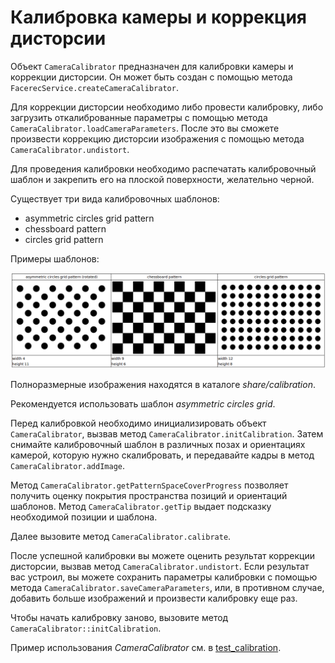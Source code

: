 # Калибровка камеры и коррекция дисторсии

Объект `CameraCalibrator` предназначен для калибровки камеры и коррекции дисторсии. Он может быть создан с помощью метода `FacerecService.createCameraCalibrator`.

Для коррекции дисторсии необходимо либо провести калибровку, либо загрузить откалиброванные параметры с помощью метода `CameraCalibrator.loadCameraParameters`. После это вы сможете произвести коррекцию дисторсии изображения с помощью метода `CameraCalibrator.undistort`.

Для проведения калибровки необходимо распечатать калибровочный шаблон и закрепить его на плоской поверхности, желательно черной.

Существует три вида калибровочных шаблонов:

* asymmetric circles grid pattern
* chessboard pattern
* circles grid pattern

Примеры шаблонов:

<p align="center">
<img width="900" src="../img/calibration_patterns.png"><br>
</p>

Полноразмерные изображения находятся в каталоге *share/calibration*.

Рекомендуется использовать шаблон *asymmetric circles grid*.

Перед калибровкой необходимо инициализировать объект `CameraCalibrator`, вызвав метод `CameraCalibrator.initCalibration`. Затем снимайте калибровочный шаблон в различных позах и ориентациях камерой, которую нужно скалибровать, и передавайте кадры в метод `CameraCalibrator.addImage`.

Метод `CameraCalibrator.getPatternSpaceCoverProgress` позволяет получить оценку покрытия пространства позиций и ориентаций шаблонов. Метод `CameraCalibrator.getTip` выдает подсказку необходимой позиции и шаблона.

Далее вызовите метод `CameraCalibrator.calibrate`.

После успешной калибровки вы можете оценить результат коррекции дисторсии, вызвав метод `CameraCalibrator.undistort`. Если результат вас устроил, вы можете сохранить параметры калибровки с помощью метода `CameraCalibrator.saveCameraParameters`, или, в противном случае, добавить больше изображений и произвести калибровку еще раз.

Чтобы начать калибровку заново, вызовите метод `CameraCalibrator::initCalibration`.

Пример использования *CameraCalibrator* см. в [test_calibration](../samples/cpp/test_calibration.md).
